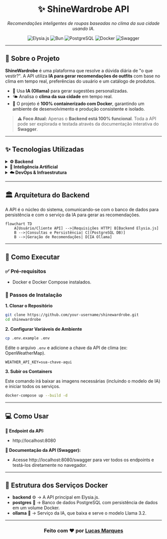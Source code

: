<h1 align="center">✨ ShineWardrobe API</h1>

<p align="center">
  <em>Recomendações inteligentes de roupas baseadas no clima da sua cidade usando IA.</em>
</p>

<p align="center">
  <img src="https://img.shields.io/badge/Elysia.js-FF6F61?style=flat&logo=javascript&logoColor=white" alt="Elysia.js"/>
  <img src="https://img.shields.io/badge/Bun-000000?style=flat&logo=bun&logoColor=white" alt="Bun"/>
  <img src="https://img.shields.io/badge/PostgreSQL-336791?style=flat&logo=postgresql&logoColor=white" alt="PostgreSQL"/>
  <img src="https://img.shields.io/badge/Docker-2496ED?style=flat&logo=docker&logoColor=white" alt="Docker"/>
  <img src="https://img.shields.io/badge/Swagger-85EA2D?style=flat&logo=swagger&logoColor=black" alt="Swagger"/>
</p>

---

## 📖 Sobre o Projeto

**ShineWardrobe** é uma plataforma que resolve a dúvida diária de "o que vestir?". A API utiliza **IA para gerar recomendações de outfits** com base no clima em tempo real, preferências do usuário e um catálogo de produtos.

- 🤖 Usa **IA (Ollama)** para gerar sugestões personalizadas.
- 🌤️ Analisa o **clima da sua cidade** em tempo real.
- 🐳 O projeto é **100% containerizado com Docker**, garantindo um ambiente de desenvolvimento e produção consistente e isolado.

> **⚠️ Foco Atual:** Apenas o **Backend está 100% funcional**. Toda a API pode ser explorada e testada através da documentação interativa do **Swagger**.

---

## ✨ Tecnologias Utilizadas

<details>
  <summary><strong>⚙️ Backend</strong></summary>

- 🚀 **Elysia.js**: Framework de alta performance sobre o Bun.
- ⚡ **Bun**: Runtime JavaScript ultrarrápido.
- 🛢️ **PostgreSQL**: Banco de dados relacional robusto.
- 💧 **Drizzle ORM**: ORM moderno e seguro para TypeScript.
- 🏗️ **Domain-Driven Design (DDD)**: Arquitetura focada nas regras de negócio.
</details>

<details>
  <summary><strong>🧠 Inteligência Artificial</strong></summary>

- 🤖 **Ollama com Llama 3.2**: Modelo de linguagem que roda localmente, garantindo privacidade e zero custo com APIs externas.
</details>

<details>
  <summary><strong>☁️ DevOps & Infraestrutura</strong></summary>

- 🐳 **Docker & Docker Compose**: Containerização e orquestração de todos os serviços (backend, banco de dados e IA).
</details>

---

## 🏛️ Arquitetura do Backend

A API é o núcleo do sistema, comunicando-se com o banco de dados para persistência e com o serviço da IA para gerar as recomendações.

```mermaid
flowchart TD
    A[Usuário/Cliente API] -->|Requisições HTTP| B[Backend Elysia.js]
    B -->|Consultas e Persistência| C[(PostgreSQL DB)]
    B -->|Geração de Recomendações| D[IA Ollama]
```

---

## 🚀 Como Executar

### ✅ Pré-requisitos

- Docker e Docker Compose instalados.

### 🔧 Passos de Instalação

**1. Clonar o Repositório**

```bash
git clone https://github.com/your-username/shinewardrobe.git
cd shinewardrobe
```

**2. Configurar Variáveis de Ambiente**

```bash
cp .env.example .env
```

Edite o arquivo `.env` e adicione a chave da API de clima (ex: OpenWeatherMap).

```env
WEATHER_API_KEY=sua-chave-aqui
```

**3. Subir os Containers**

Este comando irá baixar as imagens necessárias (incluindo o modelo de IA) e iniciar todos os serviços.

```bash
docker-compose up --build -d
```

---

## 💻 Como Usar

**🔗 Endpoint da API:**
- http://localhost:8080

**📑 Documentação da API (Swagger):**
- Acesse http://localhost:8080/swagger para ver todos os endpoints e testá-los diretamente no navegador.

---

## 📌 Estrutura dos Serviços Docker

- **backend** ⚙️ → A API principal em Elysia.js.
- **postgres** 💾 → Banco de dados PostgreSQL com persistência de dados em um volume Docker.
- **ollama** 🧠 → Serviço da IA, que baixa e serve o modelo Llama 3.2.

---

<h3 align="center">Feito com ❤️ por <a href="https://github.com/lucasmarques594">Lucas Marques</a></h3>